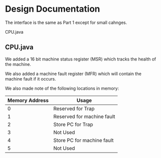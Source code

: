 # Design Documentation 

The interface is the same as Part 1 except for small cahnges. 

CPU.java

## CPU.java

We added a 16 bit machine status register (MSR) which tracks the health of the machine. 

We also added a machine fault register (MFR) which will contain the machine fault if it occurs. 

We also made note of the following locations in memory:

| Memory Address  	|  Usage 	
|---				|---	
| 	0	  			| Reserved for Trap	
| 	1  				| Reserved for machine fault
| 	2 				| Store PC for Trap
| 	3 				| Not Used
| 	4 				| Store PC for machine fault
| 	5 				| Not Used